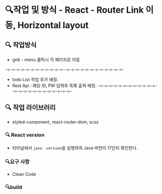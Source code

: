 # 🔍작업 및 방식 - React - Router Link 이동, Horizontal layout

## 🔍 작업방식
- gnb - menu 클릭시 각 페이지로 이동

-=-=-=-=-=-=-=-=-=-=-=-=--=-=-=-=-=-=-=-=-=-=-=-=-
- todo List 작업 추가 에정.
- Rest Api : 해당 ID, PW 입력후 목록 출력 예정.
-=-=-=-=-=-=-=-=-=-=-=-=--=-=-=-=-=-=-=-=-=-=-=-=-
   
## 🔍 작업 라이브러리
- styled-component, react-router-dom, scss

### 🔍 React version
- 터미널에서 `java -version`을 실행하여 Java 버전이 17인지 확인한다.

### 🔍요구 사항
- Clean Code

### 🔍build

